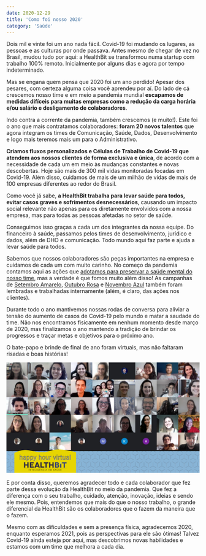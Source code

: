 ```yaml
---
date: 2020-12-29
title: 'Como foi nosso 2020' 
category: 'Saúde'
---
```


Dois mil e vinte foi um ano nada fácil. Covid-19 foi mudando os lugares, as pessoas e as culturas por onde passava. Antes mesmo de chegar de vez no Brasil, mudou tudo por aqui: a HealthBit se transformou numa startup com trabalho 100% remoto. Inicialmente por alguns dias e agora por tempo indeterminado.

Mas se engana quem pensa que 2020 foi um ano perdido! Apesar dos pesares, com certeza alguma coisa você aprendeu por aí. Do lado de cá crescemos nosso time e em meio a pandemia mundial **escapamos de medidas difíceis para muitas empresas como a redução da carga horária e/ou salário e desligamento de colaboradores**.

Indo contra a corrente da pandemia, também crescemos (e muito!). Este foi o ano que mais contratamos colaboradores: **foram 20 novos talentos** que agora integram os times de Comunicação, Saúde, Dados, Desenvolvimento e logo mais teremos mais um para o Administrativo.

**Criamos fluxos personalizados e Células de Trabalho de Covid-19 que atendem aos nossos clientes de forma exclusiva e única**, de acordo com a necessidade de cada um em meio às mudanças constantes e novas descobertas. Hoje são mais de 300 mil vidas monitoradas focadas em Covid-19. Além disso, cuidamos de mais de um milhão de vidas de mais de 100 empresas diferentes ao redor do Brasil.

Como você já sabe, **a HealthBit trabalha para levar saúde para todos, evitar casos graves e sofrimentos desnecessários**, causando um impacto social relevante não apenas para os diretamente envolvidos com a nossa empresa, mas para todas as pessoas afetadas no setor de saúde.

Conseguimos isso graças a cada um dos integrantes da nossa equipe. Do financeiro à saúde, passamos pelos times de desenvolvimento, jurídico e dados, além de DHO e comunicação. Todo mundo aqui faz parte e ajuda a levar saúde para todos.

Sabemos que nossos colaboradores são peças importantes na empresa e cuidamos de cada um com muito carinho. No começo da pandemia contamos aqui as ações que [adotamos para preservar a saúde mental do nosso time](https://blog.healthbit.com.br/pandemia-como-a-HealthBit-esta-cuidando-da-saude-mental-dos-funcionarios), mas a verdade é que fomos muito além disso! As campanhas de [Setembro Amarelo](https://blog.healthbit.com.br/por-que-setembro-amarelo-e-importante-para-minha-empresa), [Outubro Rosa](https://blog.healthbit.com.br/como-posso-apoiar-outubro-rosa) e [Novembro Azul](https://blog.healthbit.com.br/tudo-sobre-novembro-azul) também foram lembradas e trabalhadas internamente (além, é claro, das ações nos clientes).

Durante todo o ano mantivemos nossas rodas de conversa para aliviar a tensão do aumento de casos de Covid-19 pelo mundo e matar a saudade do time. Não nos encontramos fisicamente em nenhum momento desde março de 2020, mas finalizamos o ano mantendo a tradição de brindar os progressos e traçar metas e objetivos para o próximo ano.

O bate-papo e brinde de final de ano foram virtuais, mas não faltaram risadas e boas histórias!

![Happy Hour Virtual](como_foi_nosso_2020_1.png)

E por conta disso, queremos agradecer todo e cada colaborador que fez parte dessa evolução da HealthBit no meio da pandemia. Que fez a diferença com o seu trabalho, cuidado, atenção, inovação, ideias e sendo ele mesmo. Pois, entendemos que mais do que o nosso trabalho, o grande diferencial da HealthBit são os colaboradores que o fazem da maneira que o fazem.

Mesmo com as dificuldades e sem a presença física, agradecemos 2020, enquanto esperamos 2021, pois as perspectivas para ele são ótimas! Talvez Covid-19 ainda esteja por aqui, mas descobrimos novas habilidades e estamos com um time que melhora a cada dia.